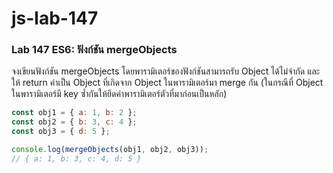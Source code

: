 # js-lab-147
### Lab 147 ES6: ฟังก์ชัน mergeObjects
จงเขียนฟังก์ชัน mergeObjects โดยพารามิเตอร์ของฟังก์ชันสามารถรับ Object ได้ไม่จำกัด และให้ return ค่าเป็น Object ที่เกิดจาก Object ในพารามิเตอร์มา merge กัน (ในกรณีที่ Object ในพารามิเตอร์มี key ซ้ำกันให้ยึดค่าพารามิเตอร์ตัวที่มาก่อนเป็นหลัก)

```JavaScript
const obj1 = { a: 1, b: 2 };
const obj2 = { b: 3, c: 4 };
const obj3 = { d: 5 };

console.log(mergeObjects(obj1, obj2, obj3));
// { a: 1, b: 3, c: 4, d: 5 }
```
